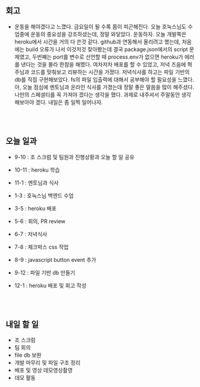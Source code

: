 ## 회고

- 운동을 해야겠다고 느꼈다. 금요일이 될 수록 몸이 피곤해진다. 오늘 호눅스님도 수업중에 운동의 중요성을 강조하셨는데, 정말 와닿았다. 운동하자. 오늘 개발쪽은 heroku에서 시간을 거의 다 쓴것 같다. github과 연동해서 올리려고 했는데, 처음에는 build 오류가 나서 이것저것 찾아봤는데 결국 package.json에서의 script 문제였고, 두번째는 port를 변수로 선언할 때 process.env가 없으면 heroku가 에러를 낸다는 것을 몰라 한참을 해멨다. 여차저차 배포를 할 수 있었고, 저녁 즈음에 혁주님과 코드를 맞춰보고 리뷰하는 시간을 가졌다. 저녁식사를 하고는 파일 기반의 db를 직접 구현해보았다. fs의 파일 입출력에 대해서 공부해야 할 필요성을 느꼈다. 아, 오늘 점심에 멘토님과 온라인 식사를 가졌는데 정말 좋은 말씀을 많이 해주셨다. 나만의 스페셜티를 꼭 가져야 겠다는 생각을 했다. 과제로 내주셔서 주말동안 생각해보아야 겠다. 내일은 좀 일찍 일어나자.

</br>
</br>

## 오늘 일과

- 9-10 : 조 스크럼 및 팀원과 진행상황과 오늘 할 일 공유

- 10-11 : heroku 학습

- 11-1 : 멘토님과 식사

- 1-3 : 호눅스님 백엔드 수업

- 3-5 : heroku 배포

- 5-6 : 회의, PR review

- 6-7 : 저녁식사

- 7-8 : 체크박스 css 작업

- 8-9 : javascript button event 추가

- 9-12 : 파일 기반 db 만들기

- 12-1 : heroku 배포 및 회고 작성

</br>
</br>

## 내일 할 일

- 조 스크럼
- 팀 회의
- file db 보완
- 개발 마무리 및 파일 구조 정리
- 배포 및 영상 데모영상촬영
- 데모 활동

